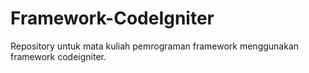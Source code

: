 # Framework-CodeIgniter
Repository untuk mata kuliah pemrograman framework menggunakan framework codeigniter.
